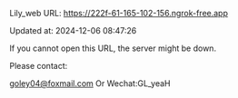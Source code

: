 Lily_web URL: https://222f-61-165-102-156.ngrok-free.app

Updated at: 2024-12-06 08:47:26

If you cannot open this URL, the server might be down.

Please contact: 

goley04@foxmail.com Or Wechat:GL_yeaH